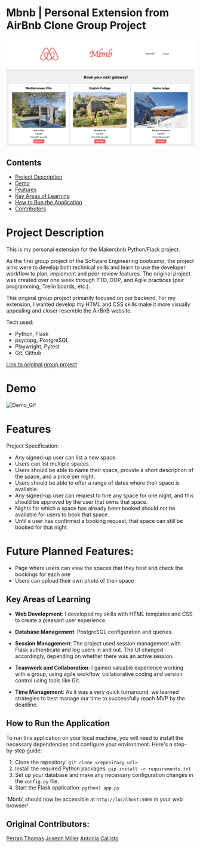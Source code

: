 # Mbnb | Personal Extension from AirBnb Clone Group Project
![demo image](readme_images/DemoImage.png)

## Contents

- [Project Description](#project-description)
- [Demo](#demo)
- [Features](#features)
- [Key Areas of Learning](#key-areas-of-learning)
- [How to Run the Application](#how-to-run-the-application)
- [Contributors](#contributors)

# Project Description

This is my personal extension for the Makersbnb Python/Flask project.

As the first group project of the Software Engineering bootcamp, the project aims were to develop both technical skills and learn to use the developer workflow to plan, implement and peer-review features. The original project was created over one week through TTD, OOP, and Agile practices (pair programming, Trello boards, etc.). 

This original group project primarily focused on our backend. For my extension, I wanted develop my HTML and CSS skills make it more visually appealing and closer resemble the AirBnB website.

Tech used:

* Python, Flask
* psycopg, PostgreSQL
* Playwright, Pytest
* Git, Github

[Link to original group project](https://github.com/jmiller84/bnb_team_2.git)

# Demo
![Demo_Gif](readme_images/demo_gif.gif)

# Features

Project Specification:
- Any signed-up user can list a new space.
- Users can list multiple spaces.
- Users should be able to name their space, provide a short description of the space, and a price per night.
- Users should be able to offer a range of dates where their space is available.
- Any signed-up user can request to hire any space for one night, and this should be approved by the user that owns that space.
- Nights for which a space has already been booked should not be available for users to book that space.
- Until a user has confirmed a booking request, that space can still be booked for that night.

# Future Planned Features:
- Page where users can view the spaces that they host and check the bookings for each one
- Users can upload their own photo of their space

## Key Areas of Learning

- **Web Development**: I developed my skills with HTML templates and CSS to create a pleasant user experience.

- **Database Management**: PostgreSQL configuration and queries.

- **Session Management**: The project  used session management with Flask authenticate and log users in and out. The UI changed accordingly, depending on whether there was an active session.

- **Teamwork and Collaboration**: I gained valuable experience working with a group, using agile workflow, collaborative coding and version control using tools like Git.

- **Time Management**: As it was a very quick turnaround, we learned strategies to best manage our time to successfully reach MVP by the deadline.

## How to Run the Application

To run this application on your local machine, you will need to install the necessary dependencies and configure your environment. Here's a step-by-step guide:

1. Clone the repository: `git clone <repository_url>`
2. Install the required Python packages: `pip install -r requirements.txt`
3. Set up your database and make any necessary configuration changes in the `config.py` file.
4. Start the Flask application: `python3 app.py`

'Mbnb' should now be accessible at `http://localhost:5000` in your web browser!


## Original Contributors:
[Perran Thomas](https://github.com/capatult)
[Joseph Miller](https://github.com/jmiller84)
[Antonia Callisto](https://github.com/ToniaCodes)